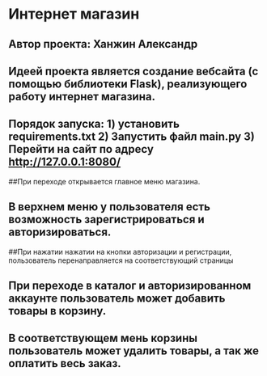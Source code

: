 # Интернет магазин
## Автор проекта: Ханжин Александр
## Идеей проекта является создание вебсайта (с помощью библиотеки Flask), реализующего работу интернет магазина.
## Порядок запуска: 1) установить requirements.txt 2) Запустить файл main.py 3) Перейти на сайт по адресу http://127.0.0.1:8080/
##При переходе открывается главное меню магазина.
## В верхнем меню у пользователя есть возможность зарегистрироваться и авторизироваться.
##При нажатии нажатии на кнопки авторизации и регистрации, пользователь перенаправляется на соответствующий страницы 
## При переходе в каталог и авторизированном аккаунте пользователь может добавить товары в корзину.
## В соответствующем мень корзины пользователь может удалить товары, а так же оплатить весь заказ.
